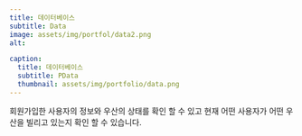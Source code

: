 ```yaml
---
title: 데이터베이스
subtitle: Data
image: assets/img/portfol/data2.png
alt: 

caption:
  title: 데이터베이스
  subtitle: PData
  thumbnail: assets/img/portfolio/data.png
---
```

회원가입한 사용자의 정보와 우산의 상태를 확인 할 수 있고 현재 어떤 사용자가 어떤 우산을 빌리고 있는지 확인 할 수 있습니다.
